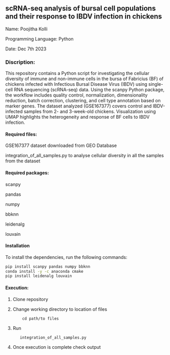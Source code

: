 ## scRNA-seq analysis of bursal cell populations and their response to IBDV infection in chickens
Name: Poojitha Kolli

Programming Language: Python 

Date: Dec 7th 2023
### Discription:
   This repository contains a Python script for investigating the cellular diversity of immune and non-immune cells in the bursa of Fabricius (BF) of chickens infected with Infectious Bursal Disease Virus (IBDV) using single-cell RNA sequencing (scRNA-seq) data. Using the scanpy Python package, the workflow includes quality control, normalization, dimensionality reduction, batch correction, clustering, and cell type annotation based on marker genes. The dataset analyzed (GSE167377) covers control and IBDV-infected samples from 2- and 3-week-old chickens. Visualization using UMAP highlights the heterogeneity and response of BF cells to IBDV infection.

#### Required files:
GSE167377 dataset downloaded from GEO Database

integration_of_all_samples.py to analyse cellular diversity in all the samples from the dataset

#### Required packages: 
scanpy

pandas

numpy

bbknn

leidenalg

louvain

#### Installation

To install the dependencies, run the following commands:

```bash
pip install scanpy pandas numpy bbknn
conda install -y -c anaconda cmake
pip install leidenalg louvain
```

#### Execution:
1. Clone repository
2. Change working directory to location of files
          
           cd path/to files
          
3. Run
         
          integration_of_all_samples.py

4. Once execution is complete check output

